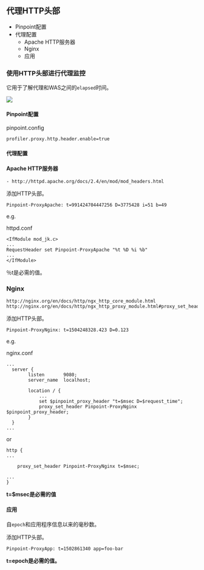 ## 代理HTTP头部

- Pinpoint配置
- 代理配置
	- Apache HTTP服务器
	- Nginx
	- 应用

### 使用HTTP头部进行代理监控 ###

它用于了解代理和WAS之间的`elapsed`时间。

![](http://naver.github.io/pinpoint/images/proxy-http-header-overview.png)

#### Pinpoint配置 ####

pinpoint.config

	profiler.proxy.http.header.enable=true

#### 代理配置 ####

#### Apache HTTP服务器 ####

	- http://httpd.apache.org/docs/2.4/en/mod/mod_headers.html

添加HTTP头部。

	Pinpoint-ProxyApache: t=991424704447256 D=3775428 i=51 b=49

e.g.

httpd.conf

	<IfModule mod_jk.c>
	...
	RequestHeader set Pinpoint-ProxyApache "%t %D %i %b"
	...
	</IfModule>

％t是必需的值。

### Nginx ###

	http://nginx.org/en/docs/http/ngx_http_core_module.html
	http://nginx.org/en/docs/http/ngx_http_proxy_module.html#proxy_set_header

添加HTTP头部。

	Pinpoint-ProxyNginx: t=1504248328.423 D=0.123

e.g.

nginx.conf

	...
	  server {
	        listen       9080;
	        server_name  localhost;
	
	        location / {
	            ...
	            set $pinpoint_proxy_header "t=$msec D=$request_time";
	            proxy_set_header Pinpoint-ProxyNginx $pinpoint_proxy_header;
	        }
	  }
	...

or

	http {
	...
	
	    proxy_set_header Pinpoint-ProxyNginx t=$msec;
	
	...
	}


**t=$msec是必需的值**

#### 应用 ####

自`epoch`和应用程序信息以来的毫秒数。

添加HTTP头部。

	Pinpoint-ProxyApp: t=1502861340 app=foo-bar

**t=epoch是必需的值。**